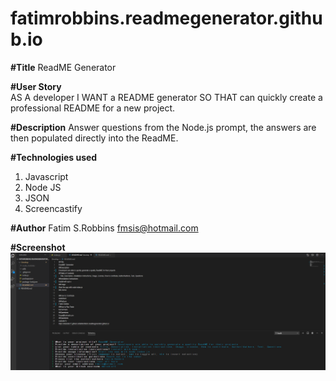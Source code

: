 # fatimrobbins.readmegenerator.github.io
**#Title**
ReadME Generator

**#User Story**\
AS A developer
I WANT a README generator
SO THAT can quickly create a professional README for a new project.

**#Description**
Answer questions from the Node.js prompt, the answers are then populated directly into the ReadME.

**#Technologies used** 
1. Javascript
2. Node JS
3. JSON
4. Screencastify

**#Author**
Fatim S.Robbins
fmsis@hotmail.com

**#Screenshot**
<img src="screenshot.png" alt="project screenshot">

